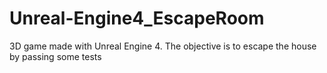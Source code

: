 # Unreal-Engine4_EscapeRoom
3D game made with Unreal Engine 4. The objective is to escape the house by passing some tests
